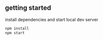 


## getting started

install dependencies and start local dev server

```sh
npm install
npm start
```


